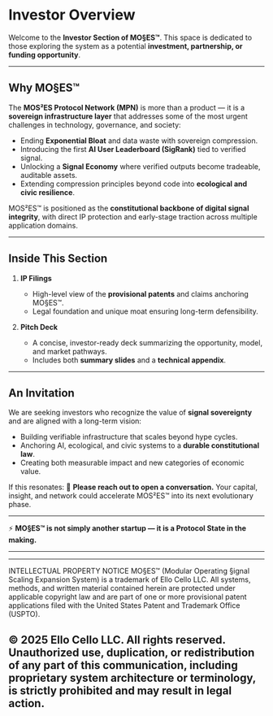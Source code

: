 # Investor Overview

Welcome to the **Investor Section of MO§ES™**.
This space is dedicated to those exploring the system as a potential **investment, partnership, or funding opportunity**.

---

## Why MO§ES™

The **MOS²ES Protocol Network (MPN)** is more than a product — it is a **sovereign infrastructure layer** that addresses some of the most urgent challenges in technology, governance, and society:

* Ending **Exponential Bloat** and data waste with sovereign compression.
* Introducing the first **AI User Leaderboard (SigRank)** tied to verified signal.
* Unlocking a **Signal Economy** where verified outputs become tradeable, auditable assets.
* Extending compression principles beyond code into **ecological and civic resilience**.

MOS²ES™ is positioned as the **constitutional backbone of digital signal integrity**, with direct IP protection and early-stage traction across multiple application domains.

---

## Inside This Section

1. **IP Filings**

   * High-level view of the **provisional patents** and claims anchoring MO§ES™.
   * Legal foundation and unique moat ensuring long-term defensibility.

2. **Pitch Deck**

   * A concise, investor-ready deck summarizing the opportunity, model, and market pathways.
   * Includes both **summary slides** and a **technical appendix**.

---

## An Invitation

We are seeking investors who recognize the value of **signal sovereignty** and are aligned with a long-term vision:

* Building verifiable infrastructure that scales beyond hype cycles.
* Anchoring AI, ecological, and civic systems to a **durable constitutional law**.
* Creating both measurable impact and new categories of economic value.

If this resonates:
📩 **Please reach out to open a conversation.**
Your capital, insight, and network could accelerate MOS²ES™ into its next evolutionary phase.

---

⚡ **MO§ES™ is not simply another startup — it is a Protocol State in the making.**

---

---
INTELLECTUAL PROPERTY NOTICE
MO§ES™ (Modular Operating §ignal Scaling Expansion System) is a trademark of Ello Cello LLC. 
All systems, methods, and written material contained herein are protected under applicable copyright law 
and are part of one or more provisional patent applications filed with the United States Patent and Trademark Office (USPTO).

© 2025 Ello Cello LLC. All rights reserved. 
Unauthorized use, duplication, or redistribution of any part of this communication, including proprietary 
system architecture or terminology, is strictly prohibited and may result in legal action.
---
